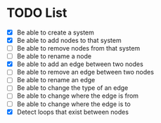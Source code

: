 # TODO List

- [x] Be able to create a system
- [x] Be able to add nodes to that system
- [ ] Be able to remove nodes from that system
- [ ] Be able to rename a node
- [x] Be able to add an edge between two nodes
- [ ] Be able to remove an edge between two nodes
- [ ] Be able to rename an edge
- [ ] Be able to change the type of an edge
- [ ] Be able to change where the edge is from
- [ ] Be able to change where the edge is to
- [x] Detect loops that exist between nodes
